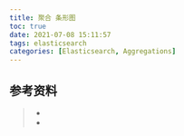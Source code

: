 ```yaml
---
title: 聚合 条形图
toc: true
date: 2021-07-08 15:11:57
tags: elasticsearch
categories: [Elasticsearch, Aggregations]
---
```






## 参考资料
> - []()
> - []()
